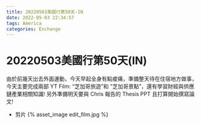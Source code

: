 ```yaml
---
title: 20220503美國行第50天-IN
date: 2022-05-03 22:34:57
tags: America
categories: Exchange
---
```

# 20220503美國行第50天(IN)

由於前幾天出去外面運動，今天早起全身有點痠痛，準備整天待在住宿地方做事，今天主要完成兩部 YT Film: “芝加哥旅遊”和 ”芝加哥景點”，還有學習財經與供應鏈產業相關知識! 另外準備明天要與 Chris 報告的 Thesis PPT 且打算開始撰寫論文!

- 剪片
 {% asset_image edit_film.jpg %}